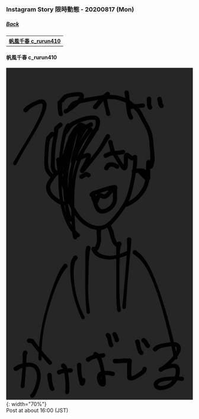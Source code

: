 ### Instagram Story 限時動態 - 20200817 (Mon)
##### [Back](../IGstory_List.md)

<table>
<tr>
<th><a href="#c_rurun410">帆風千春 c_rurun410</a></th>
</tr>
</table>

<a name="c_rurun410"></a>
#### 帆風千春 c_rurun410

![20200817_c_rurun410_1](../../../../Album/Instagram/IGstory/August2020/20200817/20200817_c_rurun410_1.jpg){: width="70%"}  
Post at about 16:00 (JST)  

